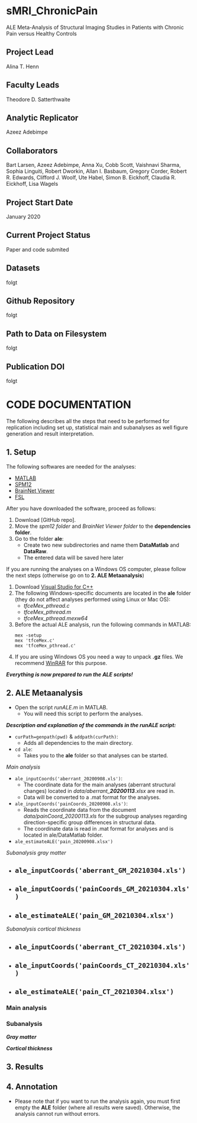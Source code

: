 # sMRI_ChronicPain
ALE Meta-Analysis of Structural Imaging Studies in Patients with Chronic Pain versus Healthy Controls


## Project Lead
Alina T. Henn

## Faculty Leads
Theodore D. Satterthwaite

## Analytic Replicator
Azeez Adebimpe

## Collaborators
Bart Larsen, Azeez Adebimpe, Anna Xu, Cobb Scott, Vaishnavi Sharma, Sophia Linguiti, Robert Dworkin, Allan I. Basbaum, Gregory Corder, Robert R. Edwards, Clifford J. Woolf, Ute Habel, Simon B. Eickhoff, Claudia R. Eickhoff, Lisa Wagels

## Project Start Date
January 2020

## Current Project Status
Paper and code submited 

## Datasets
folgt

## Github Repository
folgt

## Path to Data on Filesystem
folgt

## Publication DOI
folgt

# CODE DOCUMENTATION
The following describes all the steps that need to be performed for replication including set up, statistical main and subanalyses as well figure generation and result interpretation. 

## 1. Setup
The following softwares are needed for the analyses:
* [MATLAB](https://www.mathworks.com/products/matlab.html)
* [SPM12](https://www.fil.ion.ucl.ac.uk/spm/software/spm12/)
* [BrainNet Viewer](https://www.nitrc.org/projects/bnv/)
* [FSL](https://fsl.fmrib.ox.ac.uk/fsl/fslwiki/FSL)

After you have downloaded the software, proceed as follows: 
1. Download [GitHub repo].
2. Move the *spm12 folder* and *BrainNet Viewer folder* to the **dependencies folder**. 
3. Go to the folder **ale**:
    - Create two new subdirectories and name them **DataMatlab** and **DataRaw**.
    - The entered data will be saved here later

If you are running the analyses on a Windows OS computer, please follow the next steps (otherwise go on to **2. ALE Metaanalysis**)
1. Download [Visual Studio for C++](https://visualstudio.microsoft.com/vs/features/cplusplus/)
2. The following Windows-specific documents are located in the **ale** folder (they do not affect analyses performed using Linux or Mac OS):
    - *tfceMex_pthread.c*
    - *tfceMex_pthread.m*
    - *tfceMex_pthread.mexw64*
3. Before the actual ALE analysis, run the following commands in MATLAB:
    ```
    mex -setup
    mex 'tfceMex.c'
    mex 'tfceMex_pthread.c'
    ```
4. If you are using Windows OS you need a way to unpack **.gz** files. We recommend [WinRAR](https://winrar.de/downld.php) for this purpose.

***Everything is now prepared to run the ALE scripts!***

## 2. ALE Metaanalysis
+ Open the script *runALE.m* in MATLAB. 
    - You will need this script to perform the analyses. 

***Description and explanation of the commands in the runALE script:*** 
+ ```curPath=genpath(pwd)``` & ```addpath(curPath)```: 
    - Adds all dependencies to the main directory. 
+ ```cd ale```:
    - Takes you to the **ale** folder so that analyses can be started.

*Main analysis*
+ ```ale_inputCoords('aberrant_20200908.xls')```: 
    - The coordinate data for the main analyses (aberrant structural changes) located in *data/aberrant_**20200113**.xlsx* are read in. 
    - Data will be converted to a .mat format for the analyses.
+ ```ale_inputCoords('painCoords_20200908.xls')```: 
    - Reads the coordinate data from the document *data/painCoord_20200113.xls* for the subgroup analyses regarding direction-specific group differences in structural data.
    - The coordinate data is read in .mat format for analyses and is located in ale/DataMatlab folder.
+ ```ale_estimateALE('pain_20200908.xlsx')```


*Subanalysis gray matter*
+ ```ale_inputCoords('aberrant_GM_20210304.xls')```
    - 
+ ```ale_inputCoords('painCoords_GM_20210304.xls')```
    - 
+ ```ale_estimateALE('pain_GM_20210304.xlsx')```
    - 

*Subanalysis cortical thickness*
+ ```ale_inputCoords('aberrant_CT_20210304.xls')```
    - 
+ ```ale_inputCoords('painCoords_CT_20210304.xls')```
    - 
+ ```ale_estimateALE('pain_CT_20210304.xlsx')```
    - 


### Main analysis

### Subanalysis
***Gray matter***

***Cortical thickness***

## 3. Results


## 4. Annotation
+ Please note that if you want to run the analysis again, you must first empty the **ALE** folder (where all results were saved). Otherwise, the analysis cannot run without errors. 
